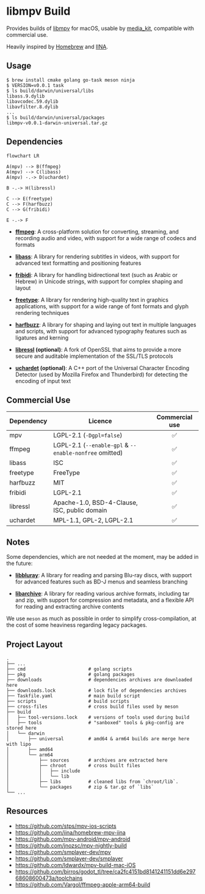 # libmpv Build

Provides builds of [libmpv](https://github.com/mpv-player/mpv) for macOS, usable
by [media_kit](https://github.com/alexmercerind/media_kit), compatible with
commercial use.

Heavily inspired by [Homebrew](https://github.com/Homebrew/brew) and
[IINA](https://github.com/iina/iina).

## Usage

```shell
$ brew install cmake golang go-task meson ninja
$ VERSION=v0.0.1 task
$ ls build/darwin/universal/libs
libass.9.dylib
libavcodec.59.dylib
libavfilter.8.dylib
...
$ ls build/darwin/universal/packages
libmpv-v0.0.1-darwin-universal.tar.gz
```

## Dependencies

```mermaid
flowchart LR

A(mpv) --> B(ffmpeg)
A(mpv) --> C(libass)
A(mpv) -.-> D(uchardet)

B -.-> H(libressl)

C --> E(freetype)
C --> F(harfbuzz)
C --> G(fribidi)

E -.-> F
```

- [**ffmpeg**](https://ffmpeg.org): A cross-platform solution for converting,
  streaming, and recording audio and video, with support for a wide range of
  codecs and formats

- [**libass**](https://github.com/libass/libass): A library for rendering
  subtitles in videos, with support for advanced text formatting and positioning
  features

- [**fribidi**](https://github.com/fribidi/fribidi): A library for handling
  bidirectional text (such as Arabic or Hebrew) in Unicode strings, with support
  for complex shaping and layout

- [**freetype**](https://sourceforge.net/projects/freetype/): A library for
  rendering high-quality text in graphics applications, with support for a wide
  range of font formats and glyph rendering techniques

- [**harfbuzz**](https://github.com/harfbuzz/harfbuzz): A library for shaping
  and laying out text in multiple languages and scripts, with support for
  advanced typography features such as ligatures and kerning

- **[libressl](https://www.libressl.org/) (optional)**: A fork of OpenSSL that
  aims to provide a more secure and auditable implementation of the SSL/TLS
  protocols

- **[uchardet](https://www.freedesktop.org/wiki/Software/uchardet/)
  (optional)**: A C++ port of the Universal Character Encoding Detector (used by Mozilla Firefox and Thunderbird) for detecting the encoding of input text

## Commercial Use

| Dependency | Licence                                                | Commercial use |
| ---------- | ------------------------------------------------------ | :------------: |
| mpv        | LGPL-2.1 (`-Dgpl=false`)                               |       ✅       |
| ffmpeg     | LGPL-2.1 (`--enable-gpl` & `--enable-nonfree` omitted) |       ✅       |
| libass     | ISC                                                    |       ✅       |
| freetype   | FreeType                                               |       ✅       |
| harfbuzz   | MIT                                                    |       ✅       |
| fribidi    | LGPL-2.1                                               |       ✅       |
| libressl   | Apache-1.0, BSD-4-Clause, ISC, public domain           |       ✅       |
| uchardet   | MPL-1.1, GPL-2, LGPL-2.1                               |       ✅       |

## Notes

Some dependencies, which are not needed at the moment, may be added in the
future:

- [**libbluray**](https://code.videolan.org/videolan/libbluray): A library for
  reading and parsing Blu-ray discs, with support for advanced features such as
  BD-J menus and seamless branching

- [**libarchive**](https://github.com/libarchive/libarchive): A library for
  reading various archive formats, including tar and zip, with support for
  compression and metadata, and a flexible API for reading and extracting
  archive contents

We use `meson` as much as possible in order to simplify cross-compilation, at
the cost of some heaviness regarding legacy packages.

## Project Layout

```
.
├── ...
├── cmd                       # golang scripts
├── pkg                       # golang packages
├── downloads                 # dependencies archives are downloaded here
├── downloads.lock            # lock file of dependencies archives
├── Taskfile.yaml             # main build script
├── scripts                   # build scripts
├── cross-files               # cross build files used by meson
├── build
│   ├── tool-versions.lock    # versions of tools used during build
│   ├── tools                 # "sanboxed" tools & pkg-config are stored here
│   └── darwin
│       ├── universal         # amd64 & arm64 builds are merge here with lipo
│       ├── amd64
│       └── arm64
│           ├── sources       # archives are extracted here
│           ├── chroot        # cross built files
│           │   ├── include
│           │   └── lib
│           ├── libs          # cleaned libs from `chroot/lib`.
│           └── packages      # zip & tar.gz of `libs`
└── ...
```

## Resources

- https://github.com/stps/mpv-ios-scripts
- https://github.com/iina/homebrew-mpv-iina
- https://github.com/mpv-android/mpv-android
- https://github.com/jnozsc/mpv-nightly-build
- https://github.com/smplayer-dev/mpv
- https://github.com/smplayer-dev/smplayer
- https://github.com/ldwardx/mpv-build-mac-iOS
- https://github.com/birros/godot_tl/tree/ca2fc4151bd8141241151dd6e29768608600473a/toolchains
- https://github.com/Vargol/ffmpeg-apple-arm64-build
